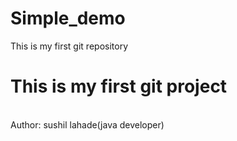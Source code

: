 # Simple_demo
This is  my first git repository
<br>
<h1>This is my first git project</h1>
<br>
Author: sushil lahade(java developer)
